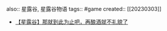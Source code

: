 also:: 星露谷, 星露谷物语
tags:: #game
created:: [[20230303]]
- [【星露谷】那就到此为止吧，再酿酒就不礼貌了](https://www.bilibili.com/video/BV1kP4y1Z7Wp/)
